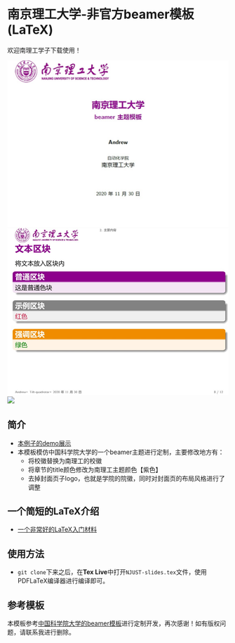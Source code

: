 # 南京理工大学-非官方beamer模板(LaTeX)

欢迎南理工学子下载使用！

![](./image/njust-beamer.jpg)
![](./image/block.jpg)
![](./image/equation)

## 简介
- [本例子的demo展示](./NJUST-slides.pdf)
- 本模板模仿中国科学院大学的一个beamer主题进行定制，主要修改地方有：
    - 将校徽替换为南理工的校徽
    - 将章节的title颜色修改为南理工主题颜色【紫色】
    - 去掉封面页子logo，也就是学院的院徽，同时对封面页的布局风格进行了调整

## 一个简短的LaTeX介绍
- [一个非常好的LaTeX入门材料](https://github.com/luong-komorebi/Begin-Latex-in-minutes)


## 使用方法
- `git clone`下来之后，在**Tex Live**中打开`NJUST-slides.tex`文件，使用PDFLaTeX编译器进行编译即可。

## 参考模板 
本模板参考[中国科学院大学的beamer模板](https://github.com/icgw/ucas-beamer)进行定制开发，再次感谢！如有版权问题，请联系我进行删除。
